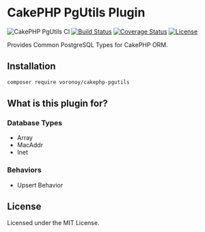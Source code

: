 # CakePHP PgUtils Plugin

![CakePHP PgUtils CI](https://github.com/voronoy/cakephp-pgutils/workflows/CakePHP%20PgUtils%20CI/badge.svg)
[![Build Status](https://img.shields.io/travis/voronoy/cakephp-pgutils?style=flat)](https://travis-ci.org/github/voronoy/cakephp-pgutils)
[![Coverage Status](https://img.shields.io/codecov/c/gh/voronoy/cakephp-pgutils?style=flat)](https://codecov.io/gh/voronoy/cakephp-pgutils)
[![License](https://img.shields.io/badge/license-MIT-blue.svg?style=flat)](https://packagist.org/packages/voronoy/cakephp-pgutils)

Provides Common PostgreSQL Types for CakePHP ORM.

## Installation

```bash
composer require voronoy/cakephp-pgutils
```

## What is this plugin for?

### Database Types

- Array
- MacAddr
- Inet

### Behaviors

- Upsert Behavior

## License

Licensed under the MIT License.
